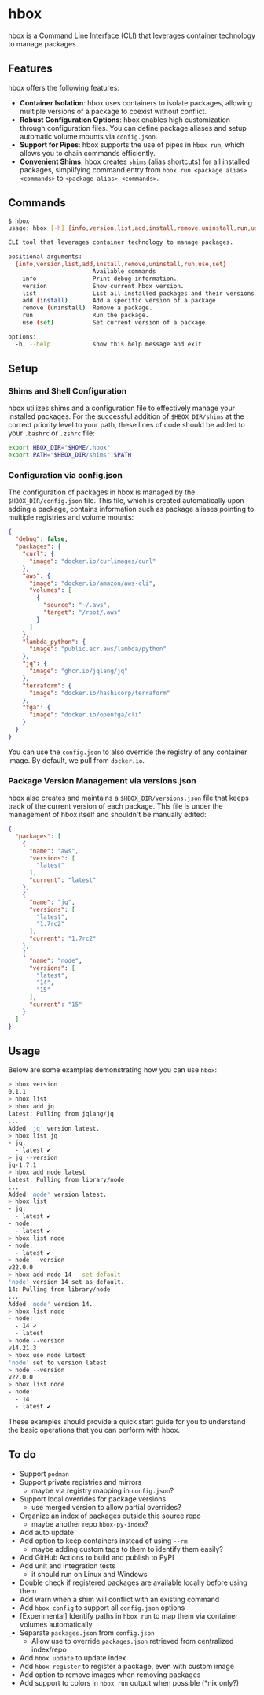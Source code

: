 # hbox

hbox is a Command Line Interface (CLI) that leverages container technology to manage packages.

## Features

hbox offers the following features:

- **Container Isolation**: hbox uses containers to isolate packages, allowing multiple versions of a package to coexist without conflict.
- **Robust Configuration Options**: hbox enables high customization through configuration files. You can define package aliases and setup automatic volume mounts via `config.json`.
- **Support for Pipes**: hbox supports the use of pipes in `hbox run`, which allows you to chain commands efficiently.
- **Convenient Shims**: hbox creates `shims` (alias shortcuts) for all installed packages, simplifying command entry from `hbox run <package alias> <commands>` to `<package alias> <commands>`.

## Commands

```sh
$ hbox
usage: hbox [-h] {info,version,list,add,install,remove,uninstall,run,use,set} ...

CLI tool that leverages container technology to manage packages.

positional arguments:
  {info,version,list,add,install,remove,uninstall,run,use,set}
                        Available commands
    info                Print debug information.
    version             Show current hbox version.
    list                List all installed packages and their versions.
    add (install)       Add a specific version of a package
    remove (uninstall)  Remove a package.
    run                 Run the package.
    use (set)           Set current version of a package.

options:
  -h, --help            show this help message and exit
```

## Setup

### Shims and Shell Configuration

hbox utilizes shims and a configuration file to effectively manage your installed packages. For the successful addition of `$HBOX_DIR/shims` at the correct priority level to your path, these lines of code should be added to your `.bashrc` or `.zshrc` file:

```sh
export HBOX_DIR="$HOME/.hbox"
export PATH="$HBOX_DIR/shims":$PATH
```

### Configuration via config.json

The configuration of packages in hbox is managed by the `$HBOX_DIR/config.json` file. This file, which is created automatically upon adding a package, contains information such as package aliases pointing to multiple registries and volume mounts:

```json
{
  "debug": false,
  "packages": {
    "curl": {
      "image": "docker.io/curlimages/curl"
    },
    "aws": {
      "image": "docker.io/amazon/aws-cli",
      "volumes": [
        {
          "source": "~/.aws",
          "target": "/root/.aws"
        }
      ]
    },
    "lambda_python": {
      "image": "public.ecr.aws/lambda/python"
    },
    "jq": {
      "image": "ghcr.io/jqlang/jq"
    },
    "terraform": {
      "image": "docker.io/hashicorp/terraform"
    },
    "fga": {
      "image": "docker.io/openfga/cli"
    }
  }
}
```

You can use the `config.json` to also override the registry of any container image. By default, we pull from `docker.io`.

### Package Version Management via versions.json

hbox also creates and maintains a `$HBOX_DIR/versions.json` file that keeps track of the current version of each package. This file is under the management of hbox itself and shouldn't be manually edited:

```json
{
  "packages": [
    {
      "name": "aws",
      "versions": [
        "latest"
      ],
      "current": "latest"
    },
    {
      "name": "jq",
      "versions": [
        "latest",
        "1.7rc2"
      ],
      "current": "1.7rc2"
    },
    {
      "name": "node",
      "versions": [
        "latest",
        "14",
        "15"
      ],
      "current": "15"
    }
  ]
}
```

## Usage

Below are some examples demonstrating how you can use `hbox`:

```sh
> hbox version
0.1.1
> hbox list
> hbox add jq
latest: Pulling from jqlang/jq
...
Added 'jq' version latest.
> hbox list jq
- jq:
  - latest ✔
> jq --version
jq-1.7.1
> hbox add node latest
latest: Pulling from library/node
...
Added 'node' version latest.
> hbox list
- jq:
  - latest ✔
- node:
  - latest ✔
> hbox list node
- node:
  - latest ✔
> node --version
v22.0.0
> hbox add node 14 --set-default
'node' version 14 set as default.
14: Pulling from library/node
...
Added 'node' version 14.
> hbox list node
- node:
  - 14 ✔
  - latest
> node --version
v14.21.3
> hbox use node latest
'node' set to version latest
> node --version
v22.0.0
> hbox list node
- node:
  - 14
  - latest ✔
```

These examples should provide a quick start guide for you to understand the basic operations that you can perform with hbox.

## To do

- Support `podman`
- Support private registries and mirrors
  - maybe via registry mapping in `config.json`?
- Support local overrides for package versions
  - use merged version to allow partial overrides?
- Organize an index of packages outside this source repo
  - maybe another repo `hbox-py-index`?
- Add auto update
- Add option to keep containers instead of using `--rm`
  - maybe adding custom tags to them to identify them easily?
- Add GitHub Actions to build and publish to PyPI
- Add unit and integration tests
  - it should run on Linux and Windows 
- Double check if registered packages are available locally before using them
- Add warn when a shim will conflict with an existing command
- Add `hbox config` to support all `config.json` options
- [Experimental] Identify paths in `hbox run` to map them via container volumes automatically
- Separate `packages.json` from `config.json`
  - Allow use to override `packages.json` retrieved from centralized index/repo
- Add `hbox update` to update index
- Add `hbox register` to register a package, even with custom image
- Add option to remove images when removing packages
- Add support to colors in `hbox run` output when possible (*nix only?)

